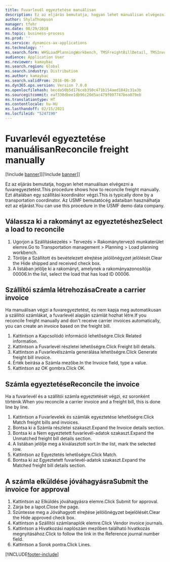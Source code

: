 ```yaml
---
title: Fuvarlevél egyeztetése manuálisan
description: Ez az eljárás bemutatja, hogyan lehet manuálisan elvégezni a fuvaregyeztetést.
author: ShylaThompson
manager: tfehr
ms.date: 08/29/2018
ms.topic: business-process
ms.prod: ''
ms.service: dynamics-ax-applications
ms.technology: ''
ms.search.form: WHSLoadPlanningWorkbench, TMSFreightBillDetail, TMSInvoiceTable, TMSFreightBillInvoiceReconcile, TMSInvoiceJournal, LedgerJournalTable, LedgerJournalTransDaily, TMSFBDetailReconcile
audience: Application User
ms.reviewer: kamaybac
ms.search.region: Global
ms.search.industry: Distribution
ms.author: kamaybac
ms.search.validFrom: 2016-06-30
ms.dyn365.ops.version: Version 7.0.0
ms.openlocfilehash: becda50b5d176ceb350c471b154aed1842c31a3b
ms.sourcegitcommit: eaf330dbee1db96c20d5ac479f007747bea079eb
ms.translationtype: HT
ms.contentlocale: hu-HU
ms.lasthandoff: 02/15/2021
ms.locfileid: "5247190"
---
```

# <a name="reconcile-freight-manually"></a><span data-ttu-id="d1fe9-103">Fuvarlevél egyeztetése manuálisan</span><span class="sxs-lookup"><span data-stu-id="d1fe9-103">Reconcile freight manually</span></span>

<span data-ttu-id="d1fe9-104">[!include [banner](../../includes/banner.md)]]</span><span class="sxs-lookup"><span data-stu-id="d1fe9-104">[!include [banner](../../includes/banner.md)]]</span></span>

<span data-ttu-id="d1fe9-105">Ez az eljárás bemutatja, hogyan lehet manuálisan elvégezni a fuvaregyeztetést.</span><span class="sxs-lookup"><span data-stu-id="d1fe9-105">This procedure shows how to reconcile freight manually.</span></span> <span data-ttu-id="d1fe9-106">Ezt általában egy szállítási koordinátor végzi.</span><span class="sxs-lookup"><span data-stu-id="d1fe9-106">This is typically done by a transportation coordinator.</span></span> <span data-ttu-id="d1fe9-107">Az USMF bemutatócég adataiban használhatja ezt az eljárást.</span><span class="sxs-lookup"><span data-stu-id="d1fe9-107">You can use this procedure in the USMF demo data company.</span></span>


## <a name="select-a-load-to-reconcile"></a><span data-ttu-id="d1fe9-108">Válassza ki a rakományt az egyeztetéshez</span><span class="sxs-lookup"><span data-stu-id="d1fe9-108">Select a load to reconcile</span></span>
1. <span data-ttu-id="d1fe9-109">Ugorjon a Szállításkezelés > Tervezés > Rakománytervező munkaterület elemre.</span><span class="sxs-lookup"><span data-stu-id="d1fe9-109">Go to Transportation management > Planning > Load planning workbench.</span></span>
2. <span data-ttu-id="d1fe9-110">Törölje a Szállított és bevételezett elrejtése jelölőnégyzet jelölését.</span><span class="sxs-lookup"><span data-stu-id="d1fe9-110">Clear the Hide shipped and received check box.</span></span> 
3. <span data-ttu-id="d1fe9-111">A listában jelölje ki a rakományt, amelynek a rakományazonosítója 00006.</span><span class="sxs-lookup"><span data-stu-id="d1fe9-111">In the list, select the load that has load ID 00006.</span></span>

## <a name="create-a-carrier-invoice"></a><span data-ttu-id="d1fe9-112">Szállítói számla létrehozása</span><span class="sxs-lookup"><span data-stu-id="d1fe9-112">Create a carrier invoice</span></span>
<span data-ttu-id="d1fe9-113">Ha manuálisan végzi a fuvaregyeztetést, és nem kapja meg automatikusan a szállítói számlákat, a fuvarlevél alapján számlát hozhat létre.</span><span class="sxs-lookup"><span data-stu-id="d1fe9-113">If you reconcile freight manually and don't receive carrier invoices automatically, you can create an invoice based on the freight bill.</span></span>  
1. <span data-ttu-id="d1fe9-114">Kattintson a Kapcsolódó információ lehetőségre.</span><span class="sxs-lookup"><span data-stu-id="d1fe9-114">Click Related information.</span></span>
2. <span data-ttu-id="d1fe9-115">Kattintson a Fuvarlevél részletei lehetőségre.</span><span class="sxs-lookup"><span data-stu-id="d1fe9-115">Click Freight bill details.</span></span>
3. <span data-ttu-id="d1fe9-116">Kattintson a Fuvarlevélszámla generálása lehetőségre.</span><span class="sxs-lookup"><span data-stu-id="d1fe9-116">Click Generate freight bill invoice.</span></span>
4. <span data-ttu-id="d1fe9-117">Érték beírása a Számla mezőbe.</span><span class="sxs-lookup"><span data-stu-id="d1fe9-117">In the Invoice field, type a value.</span></span>
5. <span data-ttu-id="d1fe9-118">Kattintson az OK gombra.</span><span class="sxs-lookup"><span data-stu-id="d1fe9-118">Click OK.</span></span>

## <a name="reconcile-the-invoice"></a><span data-ttu-id="d1fe9-119">Számla egyeztetése</span><span class="sxs-lookup"><span data-stu-id="d1fe9-119">Reconcile the invoice</span></span>
<span data-ttu-id="d1fe9-120">Ha a fuvarlevél és a szállítói számla egyeztetését végzi, ez soronként történik.</span><span class="sxs-lookup"><span data-stu-id="d1fe9-120">When you reconcile a carrier invoice and a freight bill, this is done line by line.</span></span>  
1. <span data-ttu-id="d1fe9-121">Kattintson a Fuvarlevelek és számlák egyeztetése lehetőségre.</span><span class="sxs-lookup"><span data-stu-id="d1fe9-121">Click Match freight bills and invoices.</span></span>
2. <span data-ttu-id="d1fe9-122">Bontsa ki a Számla részletei szakaszt.</span><span class="sxs-lookup"><span data-stu-id="d1fe9-122">Expand the Invoice details section.</span></span>
3. <span data-ttu-id="d1fe9-123">Bontsa ki a Nem egyeztetett fuvarlevél-adatok szakaszt.</span><span class="sxs-lookup"><span data-stu-id="d1fe9-123">Expand the Unmatched freight bill details section.</span></span>
4. <span data-ttu-id="d1fe9-124">A listában jelölje meg a kiválasztott sort.</span><span class="sxs-lookup"><span data-stu-id="d1fe9-124">In the list, mark the selected row.</span></span>
5. <span data-ttu-id="d1fe9-125">Kattintson az Egyeztetés lehetőségre.</span><span class="sxs-lookup"><span data-stu-id="d1fe9-125">Click Match.</span></span>
6. <span data-ttu-id="d1fe9-126">Bontsa ki az Egyeztetett fuvarlevél-adatok szakaszt.</span><span class="sxs-lookup"><span data-stu-id="d1fe9-126">Expand the Matched freight bill details section.</span></span>

## <a name="submit-the-invoice-for-approval"></a><span data-ttu-id="d1fe9-127">A számla elküldése jóváhagyásra</span><span class="sxs-lookup"><span data-stu-id="d1fe9-127">Submit the invoice for approval</span></span>
1. <span data-ttu-id="d1fe9-128">Kattintson az Elküldés jóváhagyásra elemre.</span><span class="sxs-lookup"><span data-stu-id="d1fe9-128">Click Submit for approval.</span></span>
2. <span data-ttu-id="d1fe9-129">Zárja be a lapot.</span><span class="sxs-lookup"><span data-stu-id="d1fe9-129">Close the page.</span></span>
3. <span data-ttu-id="d1fe9-130">Szüntesse meg a Jóváhagyott elrejtése jelölőnégyzet bejelölését.</span><span class="sxs-lookup"><span data-stu-id="d1fe9-130">Clear the Hide approved check box.</span></span> 
4. <span data-ttu-id="d1fe9-131">Kattintson a Szállítói számlanaplók elemre.</span><span class="sxs-lookup"><span data-stu-id="d1fe9-131">Click Vendor invoice journals.</span></span>
5. <span data-ttu-id="d1fe9-132">Kattintson a Hivatkozási naplószám mezőben található hivatkozás megnyitásához.</span><span class="sxs-lookup"><span data-stu-id="d1fe9-132">Click to follow the link in the Reference journal number field.</span></span>
6. <span data-ttu-id="d1fe9-133">Kattintson a Sorok pontra.</span><span class="sxs-lookup"><span data-stu-id="d1fe9-133">Click Lines.</span></span>



[!INCLUDE[footer-include](../../../includes/footer-banner.md)]
